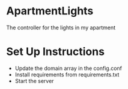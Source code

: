# ApartmentLights

The controller for the lights in my apartment

# Set Up Instructions

- Update the domain array in the config.conf
- Install requirements from requirements.txt
- Start the server

